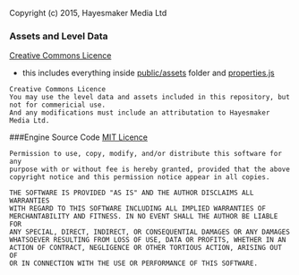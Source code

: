Copyright (c) 2015, Hayesmaker Media Ltd

### Assets and Level Data 
[Creative Commons Licence](http://creativecommons.org/licenses/by-nc-nd/3.0/)
- this includes everything inside [public/assets](public/assets) folder and [properties.js](src/app/properties.js)
```
Creative Commons Licence
You may use the level data and assets included in this repository, but not for commericial use.  
And any modifications must include an attributation to Hayesmaker Media Ltd.
```

###Engine Source Code
[MIT Licence](http://choosealicense.com/licenses/mit/)
```
Permission to use, copy, modify, and/or distribute this software for any
purpose with or without fee is hereby granted, provided that the above
copyright notice and this permission notice appear in all copies.
```
```
THE SOFTWARE IS PROVIDED "AS IS" AND THE AUTHOR DISCLAIMS ALL WARRANTIES
WITH REGARD TO THIS SOFTWARE INCLUDING ALL IMPLIED WARRANTIES OF
MERCHANTABILITY AND FITNESS. IN NO EVENT SHALL THE AUTHOR BE LIABLE FOR
ANY SPECIAL, DIRECT, INDIRECT, OR CONSEQUENTIAL DAMAGES OR ANY DAMAGES
WHATSOEVER RESULTING FROM LOSS OF USE, DATA OR PROFITS, WHETHER IN AN
ACTION OF CONTRACT, NEGLIGENCE OR OTHER TORTIOUS ACTION, ARISING OUT OF
OR IN CONNECTION WITH THE USE OR PERFORMANCE OF THIS SOFTWARE.
```
